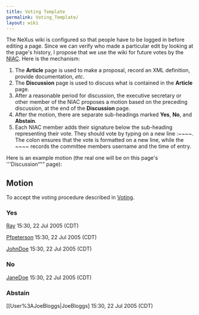 ```yaml
---
title: Voting Template
permalink: Voting_Template/
layout: wiki
---
```


The NeXus wiki is configured so that people have to be logged in before
editing a page. Since we can verify who made a particular edit by
looking at the page's history, I propose that we use the wiki for future
votes by the [NIAC](NIAC "wikilink"). Here is the mechanism:

1.  The **Article** page is used to make a proposal, record an XML
    definition, provide documentation, *etc*.
2.  The **Discussion** page is used to discuss what is contained in the
    **Article** page.
3.  After a reasonable period for discussion, the executive secretary or
    other member of the NIAC proposes a motion based on the preceding
    discussion, at the end of the **Discussion** page.
4.  After the motion, there are separate sub-headings marked **Yes**,
    **No**, and **Abstain**.
5.  Each NIAC member adds their signature below the sub-heading
    representing their vote. They should vote by typing on a new line
    :~~~~. The colon ensures that the vote is formatted on a new line,
    while the ~~~~ records the committee members username and the time
    of entry.

Here is an example motion (the real one will be on this page's
'''Discussion“"” page):

Motion
------

To accept the voting procedure described in [Voting](Voting "wikilink").

### Yes

  
[Ray](User%3ARay "wikilink") 15:30, 22 Jul 2005 (CDT)

[Pfpeterson](User%3APfpeterson "wikilink") 15:30, 22 Jul 2005 (CDT)

[JohnDoe](User%3AJohnDoe "wikilink") 15:30, 22 Jul 2005 (CDT)

### No

  
[JaneDoe](User%3AJaneDoe "wikilink") 15:30, 22 Jul 2005 (CDT)

### Abstain

  
\[\[User%3AJoeBloggs|JoeBloggs\] 15:30, 22 Jul 2005 (CDT)
